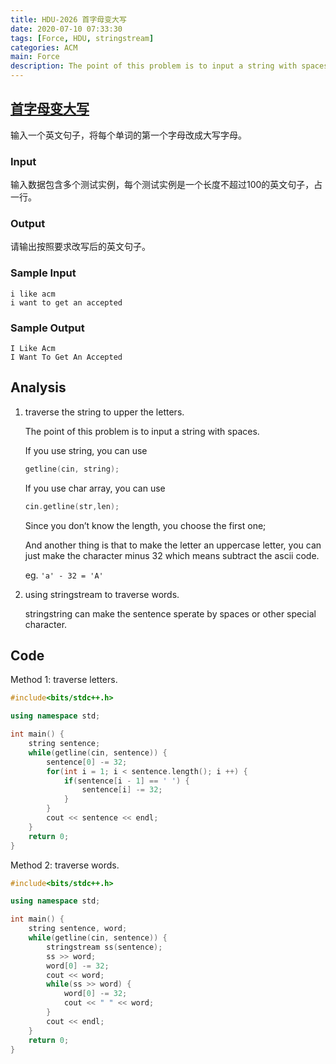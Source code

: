 ```yaml
---
title: HDU-2026 首字母变大写
date: 2020-07-10 07:33:30
tags: [Force, HDU, stringstream]
categories: ACM
main: Force
description: The point of this problem is to input a string with spaces.
---
```


## [首字母变大写](http://acm.hdu.edu.cn/showproblem.php?pid=2026)

输入一个英文句子，将每个单词的第一个字母改成大写字母。

### Input

输入数据包含多个测试实例，每个测试实例是一个长度不超过100的英文句子，占一行。

### Output

请输出按照要求改写后的英文句子。

### Sample Input

```
i like acm
i want to get an accepted
```

### Sample Output

```
I Like Acm
I Want To Get An Accepted
```

## Analysis

1. traverse the string to upper the letters.

   The point of this problem is to input a string with spaces.

   If you use string, you can use

   ```c++
   getline(cin, string);
   ```

   If you use char array, you can use

   ```C++
   cin.getline(str,len);
   ```

   Since you don’t know the length, you choose the first one;

   And another thing is that to make the letter an uppercase letter, you can just make the character minus 32 which means subtract the ascii code.

   eg. `'a' - 32 = 'A'`

2. using stringstream to traverse words.

   stringstring can make the sentence sperate by spaces or other special character.

## Code

Method 1: traverse letters.

```c++
#include<bits/stdc++.h>

using namespace std;

int main() {
	string sentence;
	while(getline(cin, sentence)) {
		sentence[0] -= 32;
		for(int i = 1; i < sentence.length(); i ++) {
			if(sentence[i - 1] == ' ') {
				sentence[i] -= 32;
			}
		}
		cout << sentence << endl;
	}
	return 0;
}
```

Method 2: traverse words.

```C++
#include<bits/stdc++.h>

using namespace std;

int main() {
	string sentence, word;
	while(getline(cin, sentence)) {
		stringstream ss(sentence);
		ss >> word;
		word[0] -= 32;
		cout << word;
		while(ss >> word) {
			word[0] -= 32;
			cout << " " << word;
		}
		cout << endl;
	}
	return 0;
}
```